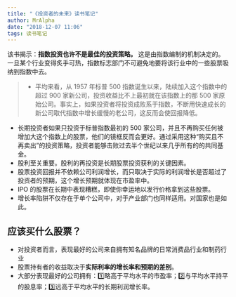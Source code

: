```yaml
---
title: "《投资者的未来》读书笔记"
author: MrAlpha
date: "2018-12-07 11:06"
tags: 读书笔记
---
```


该书揭示：**指数投资也许不是最佳的投资策略。** 这是由指数编制的机制决定的。一旦某个行业变得炙手可热，指数标志部门不可避免地要将该行业中的一些股票吸纳到指数中去。

>- 平均来看，从 1957 年标普 500 指数诞生以来，陆续加入这个指数中的超过 900 家新公司，投资收益比不上最初就在该指数上的那 500 家原始公司。事实上，如果投资者将投资成败系于指数，不断用快速成长的新公司取代指数中增长缓慢的老公司，这反而会使回报降低。
- 长期投资者如果只投资于标普指数最初的 500 家公司，并且不再购买任何被增加大这个指数上的股票，他们的镜框反而会更好。通过采用这种“购买且不再卖出”的投资策略，投资者能够击败过去半个世纪以来几乎所有的的共同基金。
- 股利至关重要。股利的再投资是长期股票投资获利的关键因素。
- 股票投资回报并不依赖公司利润增长，而只取决于实际的利润增长是否超过了投资者的预期，这个增长预期就体现在市盈率中。
- IPO 的股票在长期中表现糟糕，即使你幸运地以发行价格拿到这些股票。
- 增长率陷阱不仅存在于单个公司中，对于产业部门也同样适用。对国家也是如此。


## 应该买什么股票？

- 对投资者而言，表现最好的公司来自拥有知名品牌的日常消费品行业和制药行业
- 股票持有者的收益取决于**实际利率的增长率和预期的差别**。
- 大部分表现最好的公司拥有：1️⃣略高于平均水平的市盈率；2️⃣与平均水平持平的股息率；3️⃣远高于平均水平的长期利润增长率。
